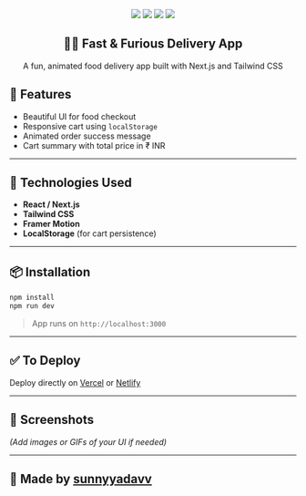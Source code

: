 <p align="center">
  <img src="https://img.shields.io/badge/next.js-13.4.0-blue?logo=nextdotjs" />
  <img src="https://img.shields.io/badge/tailwind-css-blue?logo=tailwindcss" />
  <img src="https://img.shields.io/badge/framer-motion-purple?logo=framer" />
  <img src="https://img.shields.io/badge/status-active-brightgreen" />
</p>

<h2 align="center">🚴‍♂️ Fast & Furious Delivery App</h2>
<p align="center">A fun, animated food delivery app built with Next.js and Tailwind CSS</p>

## 🍕 Features
- Beautiful UI for food checkout
- Responsive cart using `localStorage`
- Animated order success message
- Cart summary with total price in ₹ INR

---

## 🧪 Technologies Used
- **React / Next.js**
- **Tailwind CSS**
- **Framer Motion**
- **LocalStorage** (for cart persistence)

---

## 📦 Installation
```bash
npm install
npm run dev
```

> App runs on `http://localhost:3000`

---

## ✅ To Deploy
Deploy directly on [Vercel](https://vercel.com) or [Netlify](https://netlify.com)

---

## 📸 Screenshots
_(Add images or GIFs of your UI if needed)_

---

## 🙌 Made by [sunnyyadavv](https://github.com/sunnyyadavv)
